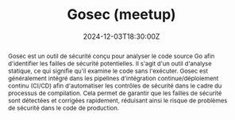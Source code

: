 ---
title: Gosec (meetup)

event: Meetup Golang Lyon
event_url: https://www.meetup.com/golang-lyon/events/304507272/

location: Lyon (Meetup Golang Lyon)
address:
  street: Batch, 83 Rue de la République
  city: Lyon
  region: Auvergne-Rhone-Alpes
  postcode: '69002'
  country: France

summary: Meetup, DevSecOps avec Gosec
abstract: "Gosec est un outil de sécurité conçu pour analyser le code source Go afin d'identifier les failles de sécurité potentielles. Il s'agit d'un outil d'analyse statique, ce qui signifie qu'il examine le code sans l'exécuter.

Gosec est généralement intégré dans les pipelines d'intégration continue/déploiement continu (CI/CD) afin d'automatiser les contrôles de sécurité dans le cadre du processus de compilation. Cela permet de garantir que les failles de sécurité sont détectées et corrigées rapidement, réduisant ainsi le risque de problèmes de sécurité dans le code de production."

date: "2024-12-03T18:30:00Z"
date_end: "2024-12-03T20:30:00Z"
all_day: false

publishDate: "2024-10-01T00:00:00Z"

authors: [David Aparicio]
tags: [Go, Gosec, Cybersécurité, DevSecOps, Sécurité, SecurityByDesign]

featured: false

image:
  caption: 'Crédits: [**Unsplash**](https://unsplash.com/photos/people-sitting-on-chair-5U_28ojjgms)'
  focal_point: Right

links:
- icon: binoculars
  icon_pack: fas
  name: Description
  url: https://www.meetup.com/golang-lyon/events/304507272/
- icon: comments
  icon_pack: fas
  name: Avis
  url: https://openfeedback.io/UMu6vQC6L5I6uvt1BNkJ/2024-12-03/iA5dvPuRys9m1KOmHzfS
url_code: ""
url_pdf: ""
url_slides: "talks/Lyon2024_Go_gosec.pdf"
url_video: ""

slides: ""
projects: []
---